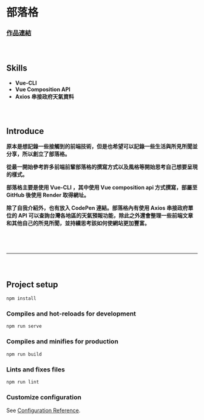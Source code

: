 # 部落格
### **[作品連結](https://charmying-blog.onrender.com/)**
###### <br/>



## Skills
- **Vue-CLI**
- **Vue Composition API**
- **Axios 串接政府天氣資料**
###### <br/>



## Introduce
**原本是想記錄一些接觸到的前端技術，但是也希望可以記錄一些生活與所見所聞並分享，所以創立了部落格。**

**從最一開始參考許多前端前輩部落格的撰寫方式以及風格等開始思考自己想要呈現的樣式。**

**部落格主要是使用 Vue-CLI ，其中使用 Vue composition api 方式撰寫，部屬至 GitHub 後使用 Render 取得網址。**

**除了自我介紹外，也有放入 CodePen 連結。部落格內有使用 Axios 串接政府單位的 API 可以查詢台灣各地區的天氣預報功能，除此之外還會整理一些前端文章和其他自己的所見所聞，並持續思考該如何使網站更加豐富。**
###### <br/>



---



###### <br/>
## Project setup
```
npm install
```

### Compiles and hot-reloads for development
```
npm run serve
```

### Compiles and minifies for production
```
npm run build
```

### Lints and fixes files
```
npm run lint
```

### Customize configuration
See [Configuration Reference](https://cli.vuejs.org/config/).
